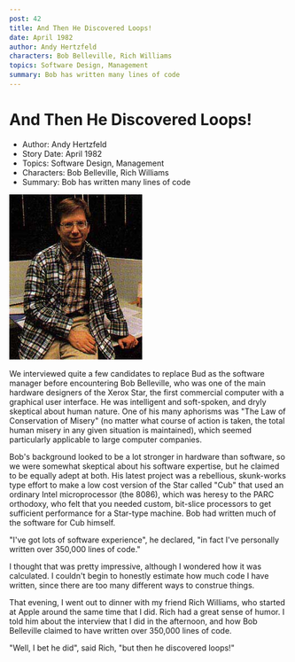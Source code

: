 ```yaml
---
post: 42
title: And Then He Discovered Loops!
date: April 1982
author: Andy Hertzfeld
characters: Bob Belleville, Rich Williams
topics: Software Design, Management
summary: Bob has written many lines of code
---
```


# And Then He Discovered Loops!
* Author: Andy Hertzfeld
* Story Date: April 1982
* Topics: Software Design, Management
* Characters: Bob Belleville, Rich Williams
* Summary: Bob has written many lines of code

![Bob Belleville in 1983](images/Macintosh/bob_belleville.jpg) 

    
We interviewed quite a few candidates to replace Bud as the software manager before encountering Bob Belleville, who was one of the main hardware designers of the Xerox Star, the first commercial computer with a graphical user interface.  He was intelligent and soft-spoken, and dryly skeptical about human nature.  One of his many aphorisms was "The Law of Conservation of Misery" (no matter what course of action is taken, the total human misery in any given situation is maintained), which seemed particularly applicable to large computer companies.

Bob's background looked to be a lot stronger in hardware than software, so we were somewhat skeptical about his software expertise, but he claimed to be equally adept at both.  His latest project was a rebellious, skunk-works type effort to make a low cost version of the Star called "Cub" that used an ordinary Intel microprocessor (the 8086), which was heresy to the PARC orthodoxy, who felt that you needed custom, bit-slice processors to get sufficient performance for a Star-type machine.  Bob had written much of the software for Cub himself.

"I've got lots of software experience", he declared, "in fact I've personally written over 350,000 lines of code."

I thought that was pretty impressive, although I wondered how it was calculated.  I couldn't begin to honestly estimate how much code I have written, since there are too many different ways to construe things.

That evening, I went out to dinner with my friend Rich Williams, who started at Apple around the same time that I did.  Rich had a great sense of humor.  I told him about the interview that I did in the afternoon, and how Bob Belleville claimed to have written over 350,000 lines of code.

"Well, I bet he did", said Rich, "but then he discovered loops!"